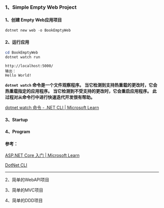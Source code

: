 ### 1、Simple Empty Web Project

#### 1、创建 Empty Web应用项目

```powershell
dotnet new web -o BookEmptyWeb
```

#### 2、运行应用

```powershell
cd BookEmptyWeb
dotnet watch run
```

```
http://localhost:5000/
输出：
Hello World!
```

**`dotnet watch` 命令是一个文件观察程序。 当它检测到支持热重载的更改时，它会热重载指定的应用程序。 当它检测到不受支持的更改时，它会重启应用程序。 此过程对从命令行中进行快速迭代开发很有帮助。**

[dotnet watch 命令 - .NET CLI | Microsoft Learn](https://learn.microsoft.com/zh-cn/dotnet/core/tools/dotnet-watch)

#### 3、Startup





#### 4、Program







#### 参考：

[ASP.NET Core 入门 | Microsoft Learn](https://learn.microsoft.com/zh-cn/aspnet/core/getting-started/?view=aspnetcore-6.0&tabs=windows)

[DotNet CLI](https://learn.microsoft.com/en-us/dotnet/core/tools/dotnet-new)

------

2、简单的WebAPI项目

3、简单的MVC项目

4、简单的DDD项目

